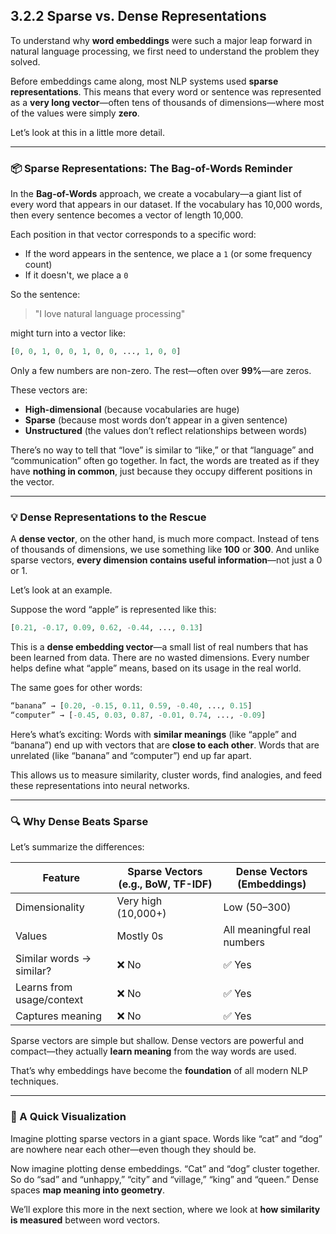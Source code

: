
## **3.2.2 Sparse vs. Dense Representations**

To understand why **word embeddings** were such a major leap forward in natural language processing, we first need to understand the problem they solved.

Before embeddings came along, most NLP systems used **sparse representations**. This means that every word or sentence was represented as a **very long vector**—often tens of thousands of dimensions—where most of the values were simply **zero**.

Let’s look at this in a little more detail.

---

### 📦 Sparse Representations: The Bag-of-Words Reminder

In the **Bag-of-Words** approach, we create a vocabulary—a giant list of every word that appears in our dataset. If the vocabulary has 10,000 words, then every sentence becomes a vector of length 10,000.

Each position in that vector corresponds to a specific word:

* If the word appears in the sentence, we place a `1` (or some frequency count)
* If it doesn't, we place a `0`

So the sentence:

> "I love natural language processing"

might turn into a vector like:

```python
[0, 0, 1, 0, 0, 1, 0, 0, ..., 1, 0, 0]
```

Only a few numbers are non-zero. The rest—often over **99%**—are zeros.

These vectors are:

* **High-dimensional** (because vocabularies are huge)
* **Sparse** (because most words don’t appear in a given sentence)
* **Unstructured** (the values don’t reflect relationships between words)

There’s no way to tell that “love” is similar to “like,” or that “language” and “communication” often go together. In fact, the words are treated as if they have **nothing in common**, just because they occupy different positions in the vector.

---

### 💡 Dense Representations to the Rescue

A **dense vector**, on the other hand, is much more compact. Instead of tens of thousands of dimensions, we use something like **100** or **300**. And unlike sparse vectors, **every dimension contains useful information**—not just a 0 or 1.

Let’s look at an example.

Suppose the word “apple” is represented like this:

```python
[0.21, -0.17, 0.09, 0.62, -0.44, ..., 0.13]
```

This is a **dense embedding vector**—a small list of real numbers that has been learned from data. There are no wasted dimensions. Every number helps define what “apple” means, based on its usage in the real world.

The same goes for other words:

```python
“banana” → [0.20, -0.15, 0.11, 0.59, -0.40, ..., 0.15]
“computer” → [-0.45, 0.03, 0.87, -0.01, 0.74, ..., -0.09]
```

Here’s what’s exciting:
Words with **similar meanings** (like “apple” and “banana”) end up with vectors that are **close to each other**. Words that are unrelated (like “banana” and “computer”) end up far apart.

This allows us to measure similarity, cluster words, find analogies, and feed these representations into neural networks.

---

### 🔍 Why Dense Beats Sparse

Let’s summarize the differences:

| Feature                   | **Sparse Vectors** (e.g., BoW, TF-IDF) | **Dense Vectors** (Embeddings) |
| ------------------------- | -------------------------------------- | ------------------------------ |
| Dimensionality            | Very high (10,000+)                    | Low (50–300)                   |
| Values                    | Mostly 0s                              | All meaningful real numbers    |
| Similar words → similar?  | ❌ No                                   | ✅ Yes                          |
| Learns from usage/context | ❌ No                                   | ✅ Yes                          |
| Captures meaning          | ❌ No                                   | ✅ Yes                          |

Sparse vectors are simple but shallow. Dense vectors are powerful and compact—they actually **learn meaning** from the way words are used.

That’s why embeddings have become the **foundation** of all modern NLP techniques.

---

### 📌 A Quick Visualization

Imagine plotting sparse vectors in a giant space. Words like “cat” and “dog” are nowhere near each other—even though they should be.

Now imagine plotting dense embeddings. “Cat” and “dog” cluster together. So do “sad” and “unhappy,” “city” and “village,” “king” and “queen.” Dense spaces **map meaning into geometry**.

We’ll explore this more in the next section, where we look at **how similarity is measured** between word vectors.


